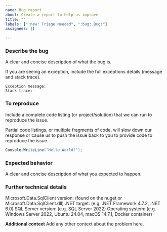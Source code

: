 ```yaml
---
name: Bug report
about: Create a report to help us improve
title: ""
labels: [":new: Triage Needed", ":bug: Bug!"]
assignees: []

---
```


### Describe the bug
A clear and concise description of what the bug is.

If you are seeing an exception, include the full exceptions details (message and stack trace).

```
Exception message:
Stack trace:
```

### To reproduce
Include a complete code listing (or project/solution) that we can run to reproduce the issue.

Partial code listings, or multiple fragments of code, will slow down our response or cause us to push the issue back to you to provide code to reproduce the issue.

```c#
Console.WriteLine("Hello World!");
```

### Expected behavior
A clear and concise description of what you expected to happen.

### Further technical details
Microsoft.Data.SqlClient version: (found on the nuget or Microsoft.Data.SqlClient.dll)
.NET target: (e.g. .NET Framework 4.7.2, .NET 6.0)
SQL Server version: (e.g. SQL Server 2022)
Operating system: (e.g. Windows Server 2022, Ubuntu 24.04, macOS 14.7.1, Docker container)

**Additional context**
Add any other context about the problem here.
